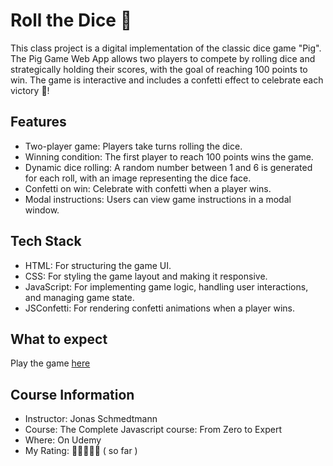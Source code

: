 # Roll the Dice 🎲
This class project is a digital implementation of the classic dice game "Pig". 
The Pig Game Web App allows two players to compete by rolling dice and strategically holding their scores, 
with the goal of reaching 100 points to win. The game is interactive and includes a confetti effect to celebrate each victory 🎊!

## Features
- Two-player game: Players take turns rolling the dice.
- Winning condition: The first player to reach 100 points wins the game.
- Dynamic dice rolling: A random number between 1 and 6 is generated for each roll, with an image representing the dice face.
- Confetti on win: Celebrate with confetti when a player wins.
- Modal instructions: Users can view game instructions in a modal window.

## Tech Stack
- HTML: For structuring the game UI.
- CSS: For styling the game layout and making it responsive.
- JavaScript: For implementing game logic, handling user interactions, and managing game state.
- JSConfetti: For rendering confetti animations when a player wins.

## What to expect 
Play the game [here]()

## Course Information
- Instructor: Jonas Schmedtmann
- Course: The Complete Javascript course: From Zero to Expert
- Where: On Udemy
- My Rating: 🌟🌟🌟🌟🌟 ( so far )


